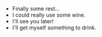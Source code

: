 - Finally some rest...
- I could really use some wine.
- I'll see you later!
- I'll get myself something to drink.
